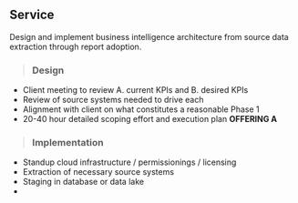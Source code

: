 ## Service
Design and implement business intelligence architecture from source data extraction through report adoption.

>### Design
* Client meeting to review A. current KPIs and B. desired KPIs
* Review of source systems needed to drive each
* Alignment with client on what constitutes a reasonable Phase 1
* 20-40 hour detailed scoping effort and execution plan **OFFERING A**

>### Implementation
* Standup cloud infrastructure / permissionings / licensing
* Extraction of necessary source systems
* Staging in database or data lake
* 
